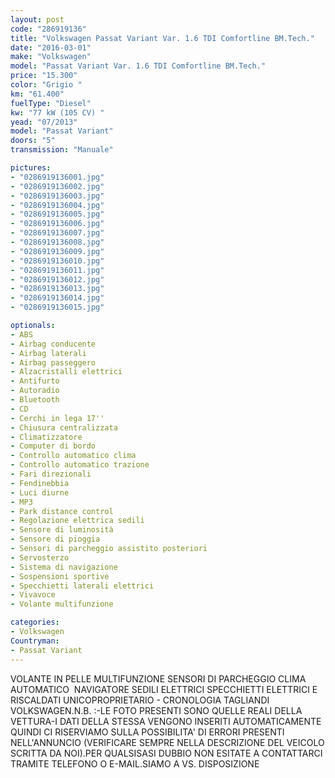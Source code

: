 ```yaml
---
layout: post
code: "286919136"
title: "Volkswagen Passat Variant Var. 1.6 TDI Comfortline BM.Tech."
date: "2016-03-01"
make: "Volkswagen"
model: "Passat Variant Var. 1.6 TDI Comfortline BM.Tech."
price: "15.300"
color: "Grigio "
km: "61.400"
fuelType: "Diesel"
kw: "77 kW (105 CV) "
yead: "07/2013"
model: "Passat Variant"
doors: "5"
transmission: "Manuale"

pictures:
- "0286919136001.jpg"
- "0286919136002.jpg"
- "0286919136003.jpg"
- "0286919136004.jpg"
- "0286919136005.jpg"
- "0286919136006.jpg"
- "0286919136007.jpg"
- "0286919136008.jpg"
- "0286919136009.jpg"
- "0286919136010.jpg"
- "0286919136011.jpg"
- "0286919136012.jpg"
- "0286919136013.jpg"
- "0286919136014.jpg"
- "0286919136015.jpg"

optionals:
- ABS
- Airbag conducente
- Airbag laterali
- Airbag passeggero
- Alzacristalli elettrici
- Antifurto
- Autoradio
- Bluetooth
- CD
- Cerchi in lega 17''
- Chiusura centralizzata
- Climatizzatore
- Computer di bordo
- Controllo automatico clima
- Controllo automatico trazione
- Fari direzionali
- Fendinebbia
- Luci diurne
- MP3
- Park distance control
- Regolazione elettrica sedili
- Sensore di luminosità
- Sensore di pioggia
- Sensori di parcheggio assistito posteriori
- Servosterzo
- Sistema di navigazione
- Sospensioni sportive
- Specchietti laterali elettrici
- Vivavoce
- Volante multifunzione

categories:
- Volkswagen
Countryman:
- Passat Variant
---
```

 VOLANTE IN PELLE MULTIFUNZIONE SENSORI DI PARCHEGGIO CLIMA AUTOMATICO  NAVIGATORE SEDILI ELETTRICI SPECCHIETTI ELETTRICI E RISCALDATI UNICOPROPRIETARIO - CRONOLOGIA TAGLIANDI VOLKSWAGEN.N.B. :-LE FOTO PRESENTI SONO QUELLE REALI DELLA VETTURA-I DATI DELLA STESSA VENGONO INSERITI AUTOMATICAMENTE QUINDI CI RISERVIAMO SULLA POSSIBILITA' DI ERRORI PRESENTI NELL'ANNUNCIO (VERIFICARE SEMPRE NELLA DESCRIZIONE DEL VEICOLO SCRITTA DA NOI).PER QUALSISASI DUBBIO NON ESITATE A CONTATTARCI TRAMITE TELEFONO O E-MAIL.SIAMO A VS. DISPOSIZIONE